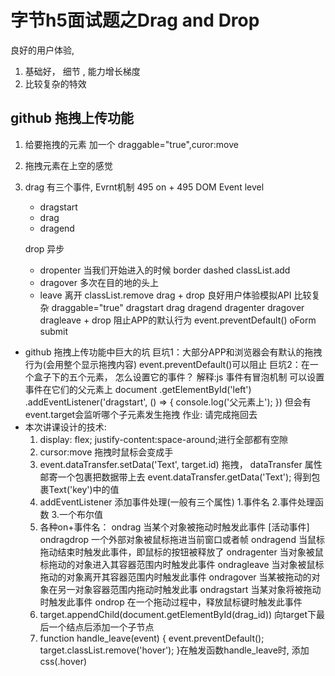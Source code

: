 # 字节h5面试题之Drag and Drop
良好的用户体验, 
1. 基础好， 细节 , 能力增长梯度
2. 比较复杂的特效

## github 拖拽上传功能
1. 给要拖拽的元素 加一个 draggable="true",curor:move
2. 拖拽元素在上空的感觉
3. drag 有三个事件,
    Evrnt机制 495
    on + 495 DOM Event level
    - dragstart
    - drag
    - dragend

    drop 异步
    - dropenter   当我们开始进入的时候 border dashed classList.add
    - dragover    多次在目的地的头上
    - leave 离开   classList.remove
    drag + drop 良好用户体验模拟API 比较复杂
    draggable="true"
    dragstart drag dragend
    dragenter dragover dragleave + drop
    阻止APP的默认行为 event.preventDefault()
    oForm submit
- github 拖拽上传功能中巨大的坑
    巨坑1：大部分APP和浏览器会有默认的拖拽行为(会用整个显示拖拽内容)
        event.preventDefault()可以阻止
    巨坑2：在一个盒子下的五个元素， 怎么设置它的事件？
        解释:js 事件有冒泡机制 可以设置事件在它们的父元素上
        document
        .getElementById('left')
        .addEventListener('dragstart', () => {
        console.log('父元素上');
        })
        但会有 event.target会监听哪个子元素发生拖拽
    作业: 请完成拖回去 
- 本次讲课设计的技术:
    1. display: flex;
      justify-content:space-around;进行全部都有空隙
    2. cursor:move 拖拽时鼠标会变成手
    3. event.dataTransfer.setData('Text', target.id)
           拖拽， dataTransfer 属性 邮寄一个包裹把数据带上去
        event.dataTransfer.getData('Text');
            得到包裹Text('key')中的值
    4. addEventListener 添加事件处理(一般有三个属性) 
        1.事件名 2.事件处理函数 3.一个布尔值
    5. 各种on+事件名：
        ondrag	        当某个对象被拖动时触发此事件 [活动事件]
        ondragdrop	    一个外部对象被鼠标拖进当前窗口或者帧
        ondragend	    当鼠标拖动结束时触发此事件，即鼠标的按钮被释放了
        ondragenter	    当对象被鼠标拖动的对象进入其容器范围内时触发此事件
        ondragleave	    当对象被鼠标拖动的对象离开其容器范围内时触发此事件
        ondragover	    当某被拖动的对象在另一对象容器范围内拖动时触发此事
        ondragstart	    当某对象将被拖动时触发此事件
        ondrop	        在一个拖动过程中，释放鼠标键时触发此事件
    6.  target.appendChild(document.getElementById(drag_id))
        向target下最后一个结点后添加一个子节点
    7. function handle_leave(event) {
        event.preventDefault();
        target.classList.remove('hover');
    }在触发函数handle_leave时, 添加css(.hover)